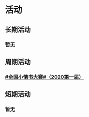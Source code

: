 # 活动

## 长期活动

### 暂无

## 周期活动

### [#全国小情书大赛#（2020第一届）](https://github.com/ds1302zs/codingwater/blob/master/活动/全国小情书大赛)

## 短期活动

### 暂无
